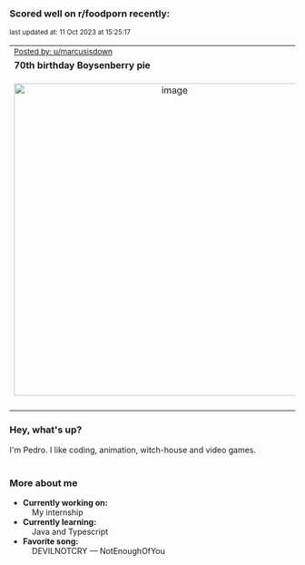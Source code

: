### Scored well on r/foodporn recently:

<p align="left"><sub>last updated at: 11 Oct 2023 at 15:25:17</sub></p>

|   |
| --- |
| <sub>[Posted by: u/marcusisdown][source]</sub> |
| **70th birthday Boysenberry pie** | 
|<p align="center"> <img alt="image" src="https://i.redd.it/ifrlhverietb1.jpg" width="550" /> </p>|
|   |

### Hey, what's up?

I'm Pedro. I like coding, animation, witch-house and video games.<br><br>

### More about me
- **Currently working on:**  
&nbsp;&nbsp;&nbsp;&nbsp;My internship
- **Currently learning:**  
&nbsp;&nbsp;&nbsp;&nbsp;Java and Typescript
- **Favorite song:**  
&nbsp;&nbsp;&nbsp;&nbsp;DEVILNOTCRY — NotEnoughOfYou<br><br>

  



  
  
  
[linkedin]: https://linkedin.com/in/pedro-h-r-gomes-8a487b14a/
[gmail]: mailto:pilique11@gmail.com
[source]: https://reddit.com/r/FoodPorn/comments/174pdce/70th_birthday_boysenberry_pie/
[redditAPI]: https://www.reddit.com/dev/api/